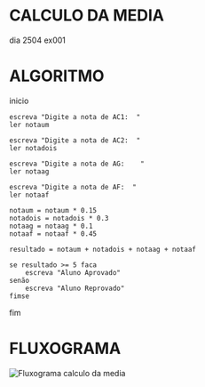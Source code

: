 # CALCULO DA MEDIA
 dia 2504 ex001
 
 # ALGORITMO
 inicio

    escreva "Digite a nota de AC1:  "
    ler notaum

    escreva "Digite a nota de AC2:  "
    ler notadois

    escreva "Digite a nota de AG:    "
    ler notaag

    escreva "Digite a nota de AF:  "
    ler notaaf
    
    notaum = notaum * 0.15
    notadois = notadois * 0.3
    notaag = notaag * 0.1
    notaaf = notaaf * 0.45

    resultado = notaum + notadois + notaag + notaaf
    
    se resultado >= 5 faca
        escreva "Aluno Aprovado"
    senão 
        escreva "Aluno Reprovado"
    fimse
fim 
 

# FLUXOGRAMA
![Fluxograma calculo da media](https://user-images.githubusercontent.com/104398779/169932483-b41324ba-6649-4e91-a80c-047f243f8f82.png)

